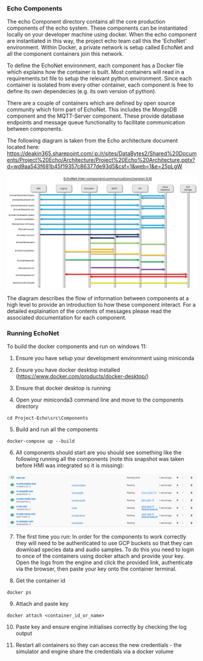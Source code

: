 
### Echo Components

The echo Component directory contains all the core production components of the echo system.  These components can be instantiated locally on your developer machine using docker.  When the echo component are instantiated in this way, the project echo team call this the 'EchoNet' environment.  Within Docker, a private network is setup called EchoNet and all the component containers join this network.

To define the EchoNet environment, each component has a Docker file which explains how the container is built.  Most containers will read in a requirements.txt file to setup the relevant python environment.  Since each container is isolated from every other container, each component is free to define its own dependecies (e.g. its own version of python).

There are a couple of containers which are defined by open source community which form part of EchoNet.  This includes the MongoDB component and the MQTT-Server component.  These provide database endpoints and message queue functionality to facilitate communication between components.

The following diagram is taken from the Echo architecture document located here: https://deakin365.sharepoint.com/:p:/r/sites/DataBytes2/Shared%20Documents/Project%20Echo/Architecture/Project%20Echo%20Architecture.pptx?d=wd9aa543f681b45f19357c86377de93d5&csf=1&web=1&e=25pLgW

![Component Interactions](ComponentInteractions.png)

The diagram describes the flow of information between components at a high level to provide an introduction to how these component interact.  For a detailed explaination of the contents of messages please read the associated documentation for each component.

### Running EchoNet

To build the docker components and run on windows 11:

1. Ensure you have setup your development environment using miniconda

2. Ensure you have docker desktop installed (https://www.docker.com/products/docker-desktop/)

3. Ensure that docker desktop is running

4. Open your miniconda3 command line and move to the components directory

```
cd Project-Echo\src\Components
```

5. Build and run all the components

```
docker-compose up --build
```

6. All components should start are you should see something like the following running all the components (note this snapshot was taken before HMI was integrated so it is missing):

![Running Docker Containers](DockerContainers.png)

7. The first time you run:  In order for the components to work correctly they will need to be authenticated to use GCP buckets so that they can download species data and audio samples.  To do this you need to login to once of the containers using docker attach and provide your key.  Open the logs from the engine and click the provided link, authenticate via the browser, then paste your key onto the container terminal.

8. Get the container id

```
docker ps
```

9. Attach and paste key

```
docker attach <container_id_or_name>
```

10. Paste key and ensure engine initialises correctly by checking the log output

11. Restart all containers so they can access the new credentials - the simulator and engine share the credentials via a docker volume

